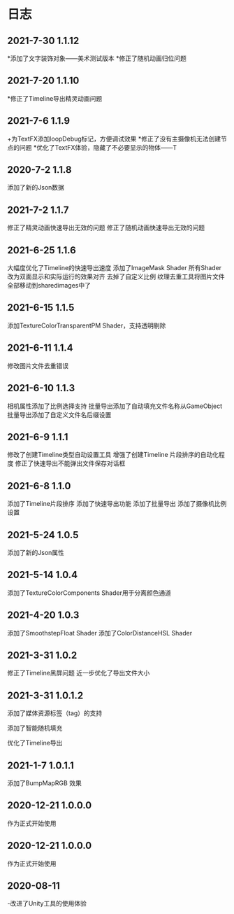 # 日志
## 2021-7-30 1.1.12
*添加了文字装饰对象——美术测试版本
*修正了随机动画归位问题


## 2021-7-20 1.1.10
*修正了Timeline导出精灵动画问题

## 2021-7-6 1.1.9
+为TextFX添加loopDebug标记，方便调试效果
*修正了没有主摄像机无法创建节点的问题
*优化了TextFX体验，隐藏了不必要显示的物体——T


## 2020-7-2 1.1.8
添加了新的Json数据

## 2021-7-2 1.1.7
修正了精灵动画快速导出无效的问题
修正了随机动画快速导出无效的问题


## 2021-6-25 1.1.6
大幅度优化了Timeline的快速导出速度
添加了ImageMask Shader
所有Shader改为双面显示和实际运行的效果对齐
去掉了自定义比例
纹理去重工具将图片文件全部移动到sharedimages中了

## 2021-6-15 1.1.5
添加TextureColorTransparentPM Shader，支持透明剔除

## 2021-6-11 1.1.4
修改图片文件去重错误


## 2021-6-10 1.1.3
相机属性添加了比例选择支持
批量导出添加了自动填充文件名称从GameObject
批量导出添加了自定义文件名后缀设置

## 2021-6-9 1.1.1
修改了创建Timeline类型自动设置工具
增强了创建Timeline 片段排序的自动化程度
修正了快速导出不能弹出文件保存对话框

## 2021-6-8 1.1.0
添加了Timeline片段排序
添加了快速导出功能
添加了批量导出
添加了摄像机比例设置



## 2021-5-24 1.0.5
添加了新的Json属性

## 2021-5-14 1.0.4
添加了TextureColorComponents Shader用于分离颜色通道


## 2021-4-20 1.0.3
添加了SmoothstepFloat Shader
添加了ColorDistanceHSL Shader


## 2021-3-31 1.0.2
修正了Timeline黑屏问题
近一步优化了导出文件大小

## 2021-3-31 1.0.1.2
添加了媒体资源标签（tag）的支持

添加了智能随机填充

优化了Timeline导出


## 2021-1-7 1.0.1.1
添加了BumpMapRGB 效果

## 2020-12-21 1.0.0.0
作为正式开始使用

## 2020-12-21 1.0.0.0
作为正式开始使用

## 2020-08-11
-改进了Unity工具的使用体验
